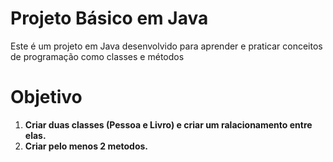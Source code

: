 # Projeto Básico em Java
Este é um projeto em Java desenvolvido para aprender e praticar conceitos de programação como classes e métodos

# Objetivo
1. **Criar duas classes (Pessoa e Livro) e criar um ralacionamento entre elas.**
2. **Criar pelo menos 2 metodos.**

